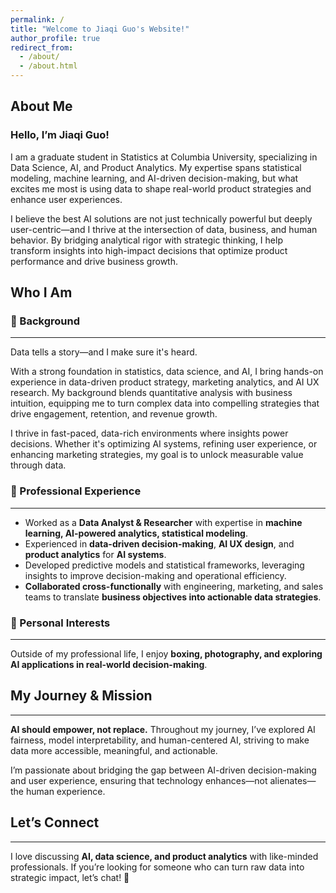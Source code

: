 ```yaml
---
permalink: /
title: "Welcome to Jiaqi Guo's Website!"
author_profile: true
redirect_from: 
  - /about/
  - /about.html
---
```


About Me
------
### **Hello, I’m Jiaqi Guo!**
I am a graduate student in Statistics at Columbia University, specializing in Data Science, AI, and Product Analytics. My expertise spans statistical modeling, machine learning, and AI-driven decision-making, but what excites me most is using data to shape real-world product strategies and enhance user experiences.

I believe the best AI solutions are not just technically powerful but deeply user-centric—and I thrive at the intersection of data, business, and human behavior. By bridging analytical rigor with strategic thinking, I help transform insights into high-impact decisions that optimize product performance and drive business growth. 

Who I Am
------

### **📌 Background**
------
Data tells a story—and I make sure it's heard.

With a strong foundation in statistics, data science, and AI, I bring hands-on experience in data-driven product strategy, marketing analytics, and AI UX research. My background blends quantitative analysis with business intuition, equipping me to turn complex data into compelling strategies that drive engagement, retention, and revenue growth.

I thrive in fast-paced, data-rich environments where insights power decisions. Whether it's optimizing AI systems, refining user experience, or enhancing marketing strategies, my goal is to unlock measurable value through data.

### **💼 Professional Experience**
------
- Worked as a **Data Analyst & Researcher** with expertise in **machine learning, AI-powered analytics, statistical modeling**.
- Experienced in **data-driven decision-making**, **AI UX design**, and **product analytics** for **AI systems**.
- Developed predictive models and statistical frameworks, leveraging insights to improve decision-making and operational efficiency.
- **Collaborated cross-functionally** with engineering, marketing, and sales teams to translate **business objectives into actionable data strategies**.
  
### **🎯 Personal Interests**
------
Outside of my professional life, I enjoy **boxing, photography, and exploring AI applications in real-world decision-making**.

## **My Journey & Mission**
------
**AI should empower, not replace.** Throughout my journey, I’ve explored AI fairness, model interpretability, and human-centered AI, striving to make data more accessible, meaningful, and actionable.

I’m passionate about bridging the gap between AI-driven decision-making and user experience, ensuring that technology enhances—not alienates—the human experience.

## **Let’s Connect**
------
I love discussing **AI, data science, and product analytics** with like-minded professionals. If you’re looking for someone who can turn raw data into strategic impact, let’s chat! 🚀
